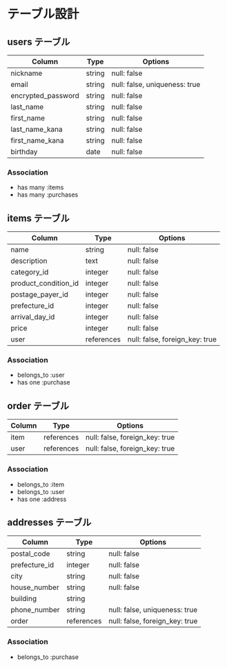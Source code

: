 # テーブル設計

## users テーブル

| Column             | Type   | Options                         |
| ------------------ | ------ | ------------------------------- |
| nickname           | string | null: false                     |
| email              | string | null: false, uniqueness: true   |
| encrypted_password | string | null: false                     |
| last_name          | string | null: false                     |
| first_name         | string | null: false                     |
| last_name_kana     | string | null: false                     |
| first_name_kana    | string | null: false                     |
| birthday           | date   | null: false                     |

### Association

- has many :items
- has many :purchases

## items テーブル

| Column               | Type       | Options                        |
| -------------------- | ---------- | ------------------------------ |
| name                 | string     | null: false                    |
| description          | text       | null: false                    |
| category_id          | integer    | null: false                    |
| product_condition_id | integer    | null: false                    |
| postage_payer_id     | integer    | null: false                    |
| prefecture_id        | integer    | null: false                    |
| arrival_day_id       | integer    | null: false                    |
| price                | integer    | null: false                    |
| user                 | references | null: false, foreign_key: true |

### Association

- belongs_to :user
- has one :purchase

## order テーブル

| Column            | Type       | Options                        |
| ----------------- | ---------- | ------------------------------ |
| item              | references | null: false, foreign_key: true |
| user              | references | null: false, foreign_key: true |

### Association

- belongs_to :item
- belongs_to :user
- has one :address

## addresses テーブル

| Column            | Type       | Options                        |
| ----------------- | ---------- | ------------------------------ |
| postal_code       | string     | null: false                    |
| prefecture_id     | integer    | null: false                    |
| city              | string     | null: false                    |
| house_number      | string     | null: false                    |
| building          | string     |                                |
| phone_number      | string     | null: false, uniqueness: true  |
| order             | references | null: false, foreign_key: true |

### Association

- belongs_to :purchase
